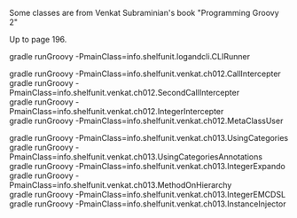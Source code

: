 Some classes are from Venkat Subraminian's book "Programming Groovy 2"   

Up to page 196.    

gradle runGroovy -PmainClass=info.shelfunit.logandcli.CLIRunner    

gradle runGroovy -PmainClass=info.shelfunit.venkat.ch012.CallIntercepter     
gradle runGroovy -PmainClass=info.shelfunit.venkat.ch012.SecondCallIntercepter     
gradle runGroovy -PmainClass=info.shelfunit.venkat.ch012.IntegerIntercepter         
gradle runGroovy -PmainClass=info.shelfunit.venkat.ch012.MetaClassUser   

gradle runGroovy -PmainClass=info.shelfunit.venkat.ch013.UsingCategories     
gradle runGroovy -PmainClass=info.shelfunit.venkat.ch013.UsingCategoriesAnnotations     
gradle runGroovy -PmainClass=info.shelfunit.venkat.ch013.IntegerExpando     
gradle runGroovy -PmainClass=info.shelfunit.venkat.ch013.MethodOnHierarchy     
gradle runGroovy -PmainClass=info.shelfunit.venkat.ch013.IntegerEMCDSL     
gradle runGroovy -PmainClass=info.shelfunit.venkat.ch013.InstanceInjector     


